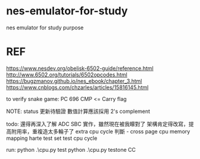 # nes-emulator-for-study
nes emulator for study purpose
# REF
https://www.nesdev.org/obelisk-6502-guide/reference.html
http://www.6502.org/tutorials/6502opcodes.html
https://bugzmanov.github.io/nes_ebook/chapter_3.html
https://www.cnblogs.com/chzarles/articles/15816145.html

to verify snake game:
PC 696 CMP <= Carry flag


NOTE:
status 更新待驗證
數值計算應該採用 2's complement


todo:
還得再深入了解 ADC SBC 實作，雖然現在被我矇對了
架構肯定得改寫，提高附用率，重複造太多輪子了
extra cpu cycle 判斷 - cross page
cpu memory mapping
harte test set test cpu cycle

run:
python .\cpu.py test
python .\cpu.py testone CC